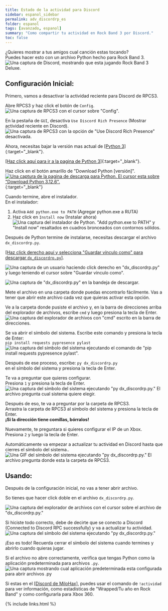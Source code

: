 ```yaml
---
title: Estado de la actividad para Discord
sidebar: espanol_sidebar
permalink: adv_discordrp_es
folder: espanol
tags: [avanzado, espanol]
summary: "Como compartir tu actividad en Rock Band 3 por Discord."
toc: false
---
```


¿Quieres mostrar a tus amigos cual canción estas tocando?  
Puedes hacer esto con un archivo Python hecho para Rock Band 3.  
![Una captura de Discord, mostrando que esta jugando Rock Band 3 Deluxe.](https://rb3pc.milohax.org/images/xtra/rpc/discordrpes.png "Actividad de Discord")

## Configuración Inicial:

Primero, vamos a desactivar la actividad reciente para Discord de RPCS3.

Abre RPCS3 y haz click el botón de `Config`.  
![Una captura de RPCS3 con el cursor sobre "Config".](https://rb3pc.milohax.org/images/xtra/rpc/rpcs3config.png "RPCS3")


En la pestaña de `GUI`, desactiva `Use Discord Rich Presence` (Mostrar actividad reciente en Discord).  
![Una captura de RPCS3 con la opción de "Use Discord Rich Presence" desactivada.](https://rb3pc.milohax.org/images/xtra/rpc/rpcs3drpoff.png "RPCS3: Settings")

Ahora, necesitas bajar la versión mas actual de [[Python 3]](https://www.python.org/downloads/){:target="_blank"}.

[[Haz click aquí para ir a la pagina de Python 3]](https://www.python.org/downloads/){:target="_blank"}.

Haz click en el botón amarillo de "Download Python [versión]".  
[![Una captura de la pagina de descarga para Python. El cursor esta sobre "Download Python 3.12.6".](https://rb3pc.milohax.org/images/xtra/rpc/pydl.png)](https://www.python.org/downloads/ "Python 3.12.6"){:target="_blank"}

Cuando termine, abre el instalador.  
En el instalador:  
1. Activa `Add python.exe to PATH` (Agregar python.exe a RUTA)
2. Haz click en `Install now` (Instalar ahora)  
![Una captura del instalador de Python. "Add python.exe to PATH" y "Install now" resaltados en cuadros bronceados con contornos sólidos.](https://rb3pc.milohax.org/images/xtra/rpc/pyinstall.png "Python 3.12.6")

Después de Python termine de instalarse, necesitas descargar el archivo `dx_discordrp.py`.

[[Haz click derecho aquí y selecciona "Guardar vínculo como" para descargar `dx_discordrp.py`]](https://raw.github.com/hmxmilohax/rock-band-3-deluxe/develop/scripts/dx_discordrp.py).

![Una captura de un usuario haciendo click derecho en "dx_discordrp.py" y luego teniendo el cursor sobre "Guardar vínculo como".](https://rb3pc.milohax.org/images/xtra/rpc/drpdles.png "Guardar vínculo como")

![Una captura de "dx_discordrp.py" en la bandeja de descargar.](https://rb3pc.milohax.org/images/xtra/rpc/rpcdles.png "dx_discordrp.py")

Mete el archivo en una carpeta donde puedas encontrarlo fácilmente. Vas a tener que abrir este archivo cada vez que quieras activar esta opción.

Ve a la carpeta donde pusiste el archivo y, en la barra de direcciones arriba del explorador de archivos, escribe `cmd` y luego presiona la tecla de Enter.  
![Una captura del explorador de archivos con "cmd" escrito en la barra de direcciones.](https://rb3pc.milohax.org/images/xtra/rpc/cmdopen.png "Windows Explorer")

Se va abrir el símbolo del sistema. Escribe este comando y presiona la tecla de Enter:  
`pip install requests pypresence pylast`  
![Una captura del símbolo del sistema ejecutando el comando de "pip install requests pypresence pylast".](https://rb3pc.milohax.org/images/xtra/rpc/cmdpip.png "cmd.exe")

Después de ese proceso, escribe: 
`py dx_discordrp.py`  
en el símbolo del sistema y presiona la tecla de Enter.

Te va a preguntar que quieres configurar.  
Presiona `1` y presiona la tecla de Enter.  
![Una captura del símbolo del sistema ejecutando "py dx_discordrp.py." El archivo pregunta cual sistema quiere elegir.](https://rb3pc.milohax.org/images/xtra/rpc/cmddrp.png "cmd.exe")

Después de eso, te va a preguntar por la carpeta de RPCS3.  
Arrastra la carpeta de RPCS3 al símbolo del sistema y presiona la tecla de Enter.  
**¡Si la dirección tiene comillas, bórralos!**  

Nuevamente, te preguntara si quieres configurar el IP de un Xbox.  
Presiona `2` y luego la tecla de Enter.  

Automáticamente va empezar a actualizar tu actividad en Discord hasta que cierres el símbolo del sistema..  
![Una GIF del símbolo del sistema ejecutando "py dx_discordrp.py." El archivo pregunta donde esta la carpeta de RPCS3.](https://rb3pc.milohax.org/images/xtra/rpc/cmdinit.gif "cmd.exe")

## Usando:

Después de la configuración inicial, no vas a tener abrir archivo.

So tienes que hacer click doble en el archivo `dx_discordrp.py`.  

![Una captura del explorador de archivos con el cursor sobre el archivo de "dx_discordrp.py."](https://rb3pc.milohax.org/images/xtra/rpc/pyopen.png "Explorador de archivos")

Si hiciste todo correcto, debe de decirte que se conecto a Discord (Connected to Discord RPC successfully) y va a actualizar tu actividad.  
![Una captura del símbolo del sistema ejecutando "py dx_discordrp.py."](https://rb3pc.milohax.org/images/xtra/rpc/pyrun.png "cmd.exe")

¡Eso es todo! Recuerda cerrar el símbolo del sistema cuando termines y abrirlo cuando quieras jugar.

Si el archivo no abre correctamente, verifica que tengas Python como la aplicación predeterminada para archivos `.py`.  
![Una captura mostrando cual aplicación predeterminada esta configurada para abrir archivos .py](https://rb3pc.milohax.org/images/xtra/rpc/pydefaultes.png "Aplicación predeterminada para archivos .py")

Si estas en el [[Discord de MiloHax]](https://discord.gg/milohax), puedes usar el comando de `!actividad` para ver información, como estadísticas de "Wrapped/Tu año en Rock Band" y como configurarla para Xbox 360.

{% include links.html %}